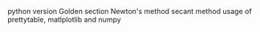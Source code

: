 python version
Golden section
Newton's method
secant method
usage of prettytable, matlplotlib and numpy
